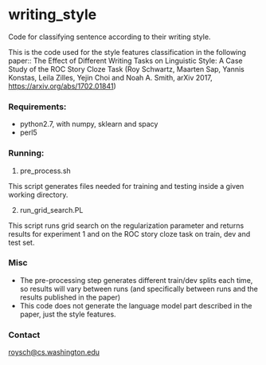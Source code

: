 # writing_style
Code for classifying sentence according to their writing style.

This is the code used for the style features classification in the following paper:: The Effect of Different Writing Tasks on Linguistic Style: A Case Study of the ROC Story Cloze Task (Roy Schwartz, Maarten Sap, Yannis Konstas, Leila Zilles, Yejin Choi and Noah A. Smith, arXiv 2017, https://arxiv.org/abs/1702.01841)


### Requirements:

- python2.7, with numpy, sklearn and spacy
- perl5

### Running:
1. pre_process.sh <roc story dev file> <roc story test file> <work directory = $PWD>
	
This script generates files needed for training and testing inside a given working directory.

2. run_grid_search.PL <working directory>

This script runs grid search on the regularization parameter and returns results for experiment 1 and on the ROC story cloze task on train, dev and test set.

### Misc

- The pre-processing step generates different train/dev splits each time, so results will vary between runs (and specifically between runs and the results published in the paper)
- This code does not generate the language model part described in the paper, just the style features.

### Contact
roysch@cs.washington.edu


